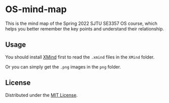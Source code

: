 # OS-mind-map

This is the mind map of the Spring 2022 SJTU SE3357 OS course, which helps you better remember the key points and understand their relationship.

## Usage

You should install [XMind](https://www.xmind.cn/download/) first to read the `.xmind` files in the `XMind` folder.

Or you can simply get the `.png` images in the `png` folder.

## License

Distributed under the [MIT License](https://opensource.org/licenses/MIT).
